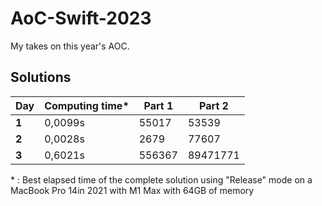 # AoC-Swift-2023

My takes on this year's AOC.

## Solutions

| Day    | Computing time\* | Part 1               | Part 2         |
|--------|------------------|----------------------|----------------|
| **1**  | 0,0099s          | 55017                | 53539          |
| **2**  | 0,0028s          | 2679                 | 77607          |
| **3**  | 0,6021s          | 556367               | 89471771       |

\* : Best elapsed time of the complete solution using "Release" mode on a MacBook Pro 14in 2021 with M1 Max with  64GB of memory
